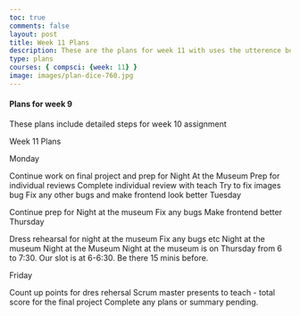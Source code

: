 ```yaml
---
toc: true
comments: false
layout: post
title: Week 11 Plans
description: These are the plans for week 11 with uses the utterence bot
type: plans
courses: { compsci: {week: 11} }
image: images/plan-dice-760.jpg
---
```



#### Plans for week 9
These plans include detailed steps for week 10 assignment

Week 11 Plans

Monday

 Continue work on final project and prep for Night At the Museum
 Prep for individual reviews
 Complete individual review with teach
 Try to fix images bug
 Fix any other bugs and make frontend look better
Tuesday

 Continue prep for Night at the museum
 Fix any bugs
 Make frontend better
Thursday

 Dress rehearsal for night at the museum
 Fix any bugs etc
 Night at the museum
Night at the Museum
Night at the museum is on Thursday from 6 to 7:30. Our slot is at 6-6:30. Be there 15 minis before.

Friday

 Count up points for dres rehersal
 Scrum master presents to teach - total score for the final project
 Complete any plans or summary pending.


